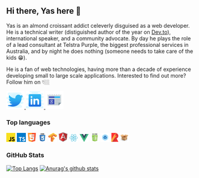 ## Hi there, Yas here 👋

Yas is an almond croissant addict celeverly disguised as a web developer. He is a technical writer (distiguished author of the year on [Dev.to](https://dev.to/yashints)), international speaker, and a community advocate. By day he plays the role of a lead consultant at Telstra Purple, the biggest professional services in Australia, and by night he does nothing (someone needs to take care of the kids 😁).

He is a fan of web technologies, having more than a decade of experience developing small to large scale applications. Interested to find out more? Follow him on 👇🏼

<a href="https://twitter.com/yashints" target="_blank">
  <img width="48" src="https://raw.githubusercontent.com/yashints/yashints/master/assets/icons8-twitter.svg" alt="Twitter"/>
</a>
<a href="https://linkedin.com/in/yashints" target="_blank">
  <img width="48" src="https://raw.githubusercontent.com/yashints/yashints/master/assets/icons8-linkedin.svg" alt="LinkedIn"/>
</a>
<a href="https://yashints.dev" target="_blank">
  <img width="48" src="https://raw.githubusercontent.com/yashints/yashints/master/assets/icons8-google-news.svg" alt="Website"/>
</a>

### Top languages
<code><img width="24" src="https://raw.githubusercontent.com/yashints/yashints/master/assets/javascript.svg" alt="JavaScript"/></code>
<code><img width="24" src="https://raw.githubusercontent.com/yashints/yashints/master/assets/typescript.svg" alt="TypeScript"/></code>
<code><img width="24" src="https://raw.githubusercontent.com/yashints/yashints/master/assets/html.svg" alt="HTML" /></code>
<code><img width="24" src="https://raw.githubusercontent.com/yashints/yashints/master/assets/css3.svg" alt="CSS" /></code>
<code><img height="24" src="https://raw.githubusercontent.com/yashints/yashints/master/assets/tfjs.svg" alt="Tensorflow.js" /></code>
<code><img width="24" src="https://raw.githubusercontent.com/yashints/yashints/master/assets/Angular.svg" alt="Angular"/></code>
<code><img width="24" src="https://raw.githubusercontent.com/yashints/yashints/master/assets/react.svg" alt="React" /></code>
<code><img width="24" src="https://raw.githubusercontent.com/yashints/yashints/master/assets/vuejs.png" alt="Vue" /></code>
<code><img height="24" src="https://raw.githubusercontent.com/yashints/yashints/master/assets/nodejs.png" alt="Node.js" /></code>
<code><img height="24" src="https://raw.githubusercontent.com/yashints/yashints/master/assets/webpack.png" alt="WebPack" /></code>
<code><img height="24" src="https://raw.githubusercontent.com/yashints/yashints/master/assets/rollup.png" alt="Rollup" /></code>
<code><img height="24" src="https://raw.githubusercontent.com/yashints/yashints/master/assets/parcel-og.png" alt="Paecel" /></code>

### GitHub Stats

[![Top Langs](https://github-readme-stats.vercel.app/api/top-langs/?username=yashints&theme=tokyonight)](https://github.com/yashints/github-readme-stats)
[![Anurag's github stats](https://github-readme-stats.vercel.app/api?username=yashints&show_icons=true&theme=tokyonight)](https://github.com/yashints/github-readme-stats)
